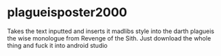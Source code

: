 # plagueisposter2000

Takes the text inputted and inserts it madlibs style into the darth plagueis the wise monologue from Revenge of the Sith. 
Just download the whole thing and fuck it into android studio
